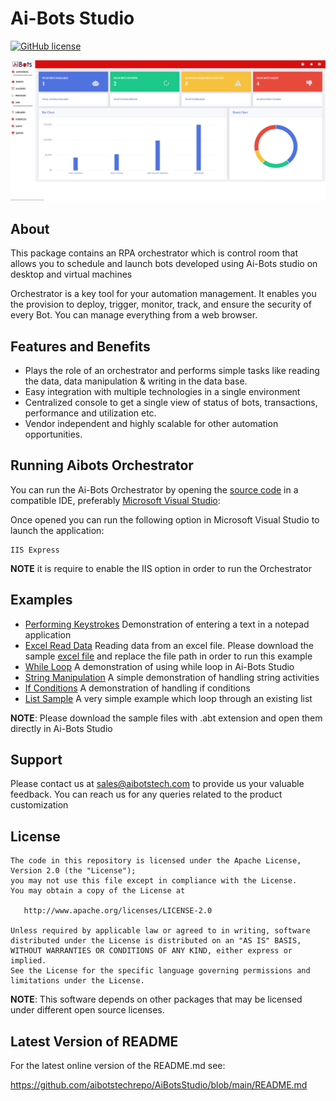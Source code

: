 
# Ai-Bots Studio
[![GitHub license](https://img.shields.io/badge/license-Apache--2.0-blue.svg)](https://raw.githubusercontent.com/tesseract-ocr/tesseract/master/LICENSE)

![screenshot](./imgs/orchestrator.PNG)

## About

This package contains an RPA orchestrator which is control room that allows you to schedule and launch bots developed using Ai-Bots studio on desktop and virtual machines

Orchestrator is a key tool for your automation management. It enables you the provision to  deploy, trigger, monitor, track, and ensure the security of every Bot. You can manage everything from a web browser. 


## Features and Benefits

- Plays the role of an orchestrator and performs simple tasks like reading the data, data manipulation & writing in the data base.
- Easy integration with multiple technologies in a single environment
- Centralized console to get a single view of status of bots, transactions, performance and utilization etc.
- Vendor independent and highly scalable for other automation opportunities. 

## Running Aibots Orchestrator

You can run the Ai-Bots Orchestrator by opening the [source code](https://github.com/aibotstechrepo/AiBotsOrchestrator) in a compatible IDE, preferably [Microsoft Visual Studio](https://visualstudio.microsoft.com/downloads/):

Once opened you can run the following option in Microsoft Visual Studio to launch the application:

    IIS Express

**NOTE** it is require to enable the IIS option in order to run the Orchestrator


## Examples

- [Performing Keystrokes](https://github.com/amsanoop/Readme-test/blob/main/Examples/keystrokes.abt) Demonstration of entering a text in a notepad application
- [Excel Read Data](https://github.com/amsanoop/Readme-test/blob/main/Examples/exce_read_data.abt) Reading data from an excel file. Please download the sample [excel file](https://github.com/amsanoop/Readme-test/blob/main/Examples/Excel_Read_Data.xlsx) and replace the file path in order to run this example
- [While Loop](https://github.com/amsanoop/Readme-test/blob/main/Examples/while_loop.abt) A demonstration of using while loop in Ai-Bots Studio
- [String Manipulation](https://github.com/amsanoop/Readme-test/blob/main/Examples/string_manipulation.abt) A simple demonstration of handling string activities
- [If Conditions](https://github.com/amsanoop/Readme-test/blob/main/Examples/if_condition.abt) A demonstration of handling if conditions
- [List Sample](https://github.com/amsanoop/Readme-test/blob/main/Examples/list_sample.abt) A very simple example which loop through an existing list

**NOTE**: Please download the sample files with .abt extension and open them directly in Ai-Bots Studio


## Support

Please contact us at sales@aibotstech.com to provide us your valuable feedback. You can reach us for any queries related to the product customization


## License

    The code in this repository is licensed under the Apache License, Version 2.0 (the "License");
    you may not use this file except in compliance with the License.
    You may obtain a copy of the License at

       http://www.apache.org/licenses/LICENSE-2.0

    Unless required by applicable law or agreed to in writing, software
    distributed under the License is distributed on an "AS IS" BASIS,
    WITHOUT WARRANTIES OR CONDITIONS OF ANY KIND, either express or implied.
    See the License for the specific language governing permissions and
    limitations under the License.

**NOTE**: This software depends on other packages that may be licensed under different open source licenses.


## Latest Version of README

For the latest online version of the README.md see:

https://github.com/aibotstechrepo/AiBotsStudio/blob/main/README.md
